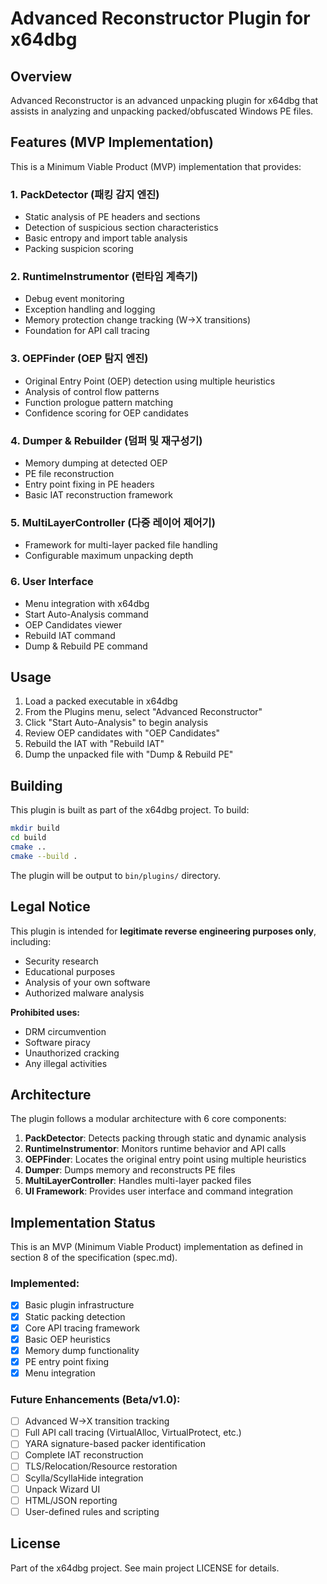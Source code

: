 # Advanced Reconstructor Plugin for x64dbg

## Overview

Advanced Reconstructor is an advanced unpacking plugin for x64dbg that assists in analyzing and unpacking packed/obfuscated Windows PE files.

## Features (MVP Implementation)

This is a Minimum Viable Product (MVP) implementation that provides:

### 1. PackDetector (패킹 감지 엔진)
- Static analysis of PE headers and sections
- Detection of suspicious section characteristics
- Basic entropy and import table analysis
- Packing suspicion scoring

### 2. RuntimeInstrumentor (런타임 계측기)
- Debug event monitoring
- Exception handling and logging
- Memory protection change tracking (W->X transitions)
- Foundation for API call tracing

### 3. OEPFinder (OEP 탐지 엔진)
- Original Entry Point (OEP) detection using multiple heuristics
- Analysis of control flow patterns
- Function prologue pattern matching
- Confidence scoring for OEP candidates

### 4. Dumper & Rebuilder (덤퍼 및 재구성기)
- Memory dumping at detected OEP
- PE file reconstruction
- Entry point fixing in PE headers
- Basic IAT reconstruction framework

### 5. MultiLayerController (다중 레이어 제어기)
- Framework for multi-layer packed file handling
- Configurable maximum unpacking depth

### 6. User Interface
- Menu integration with x64dbg
- Start Auto-Analysis command
- OEP Candidates viewer
- Rebuild IAT command
- Dump & Rebuild PE command

## Usage

1. Load a packed executable in x64dbg
2. From the Plugins menu, select "Advanced Reconstructor"
3. Click "Start Auto-Analysis" to begin analysis
4. Review OEP candidates with "OEP Candidates"
5. Rebuild the IAT with "Rebuild IAT"
6. Dump the unpacked file with "Dump & Rebuild PE"

## Building

This plugin is built as part of the x64dbg project. To build:

```bash
mkdir build
cd build
cmake ..
cmake --build .
```

The plugin will be output to `bin/plugins/` directory.

## Legal Notice

This plugin is intended for **legitimate reverse engineering purposes only**, including:
- Security research
- Educational purposes
- Analysis of your own software
- Authorized malware analysis

**Prohibited uses:**
- DRM circumvention
- Software piracy
- Unauthorized cracking
- Any illegal activities

## Architecture

The plugin follows a modular architecture with 6 core components:

1. **PackDetector**: Detects packing through static and dynamic analysis
2. **RuntimeInstrumentor**: Monitors runtime behavior and API calls
3. **OEPFinder**: Locates the original entry point using multiple heuristics
4. **Dumper**: Dumps memory and reconstructs PE files
5. **MultiLayerController**: Handles multi-layer packed files
6. **UI Framework**: Provides user interface and command integration

## Implementation Status

This is an MVP (Minimum Viable Product) implementation as defined in section 8 of the specification (spec.md). 

### Implemented:
- [x] Basic plugin infrastructure
- [x] Static packing detection
- [x] Core API tracing framework
- [x] Basic OEP heuristics
- [x] Memory dump functionality
- [x] PE entry point fixing
- [x] Menu integration

### Future Enhancements (Beta/v1.0):
- [ ] Advanced W->X transition tracking
- [ ] Full API call tracing (VirtualAlloc, VirtualProtect, etc.)
- [ ] YARA signature-based packer identification
- [ ] Complete IAT reconstruction
- [ ] TLS/Relocation/Resource restoration
- [ ] Scylla/ScyllaHide integration
- [ ] Unpack Wizard UI
- [ ] HTML/JSON reporting
- [ ] User-defined rules and scripting

## License

Part of the x64dbg project. See main project LICENSE for details.
